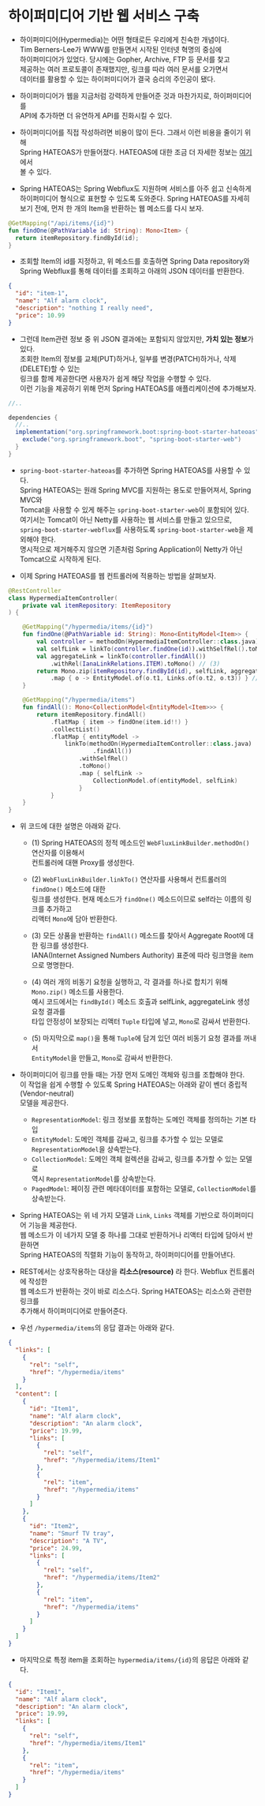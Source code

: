 # 하이퍼미디어 기반 웹 서비스 구축

- 하이퍼미디어(Hypermedia)는 어떤 형태로든 우리에게 친숙한 개념이다.  
  Tim Berners-Lee가 WWW를 만들면서 시작된 인터넷 혁명의 중심에  
  하이퍼미디어가 있었다. 당시에는 Gopher, Archive, FTP 등 문서를 찾고  
  제공하는 여러 프로토콜이 존재했지만, 링크를 따라 여러 문서를 오가면서  
  데이터를 활용할 수 있는 하이퍼미디어가 결국 승리의 주인공이 됐다.

- 하이퍼미디어가 웹을 지금처럼 강력하게 만들어준 것과 마찬가지로, 하이퍼미디어를  
  API에 추가하면 더 유연하게 API를 진화시킬 수 있다.

- 하이퍼미디어를 직접 작성하려면 비용이 많이 든다. 그래서 이런 비용을 줄이기 위해  
  Spring HATEOAS가 만들어졌다. HATEOAS에 대한 조금 더 자세한 정보는 <a href="https://github.com/sang-w0o/Study/blob/master/Others/HATEOAS.md">여기</a>에서  
  볼 수 있다.

- Spring HATEOAS는 Spring Webflux도 지원하며 서비스를 아주 쉽고 신속하게  
  하이퍼미디어 형식으로 표현할 수 있도록 도와준다. Spring HATEOAS를 자세히  
  보기 전에, 먼저 한 개의 Item을 반환하는 웹 메소드를 다시 보자.

```kt
@GetMapping("/api/items/{id}")
fun findOne(@PathVariable id: String): Mono<Item> {
  return itemRepository.findById(id);
}
```

- 조회할 Item의 id를 지정하고, 위 메소드를 호출하면 Spring Data repository와  
  Spring Webflux를 통해 데이터를 조회하고 아래의 JSON 데이터를 반환한다.

```json
{
  "id": "item-1",
  "name": "Alf alarm clock",
  "description": "nothing I really need",
  "price": 10.99
}
```

- 그런데 Item관련 정보 중 위 JSON 결과에는 포함되지 않았지만, **가치 있는 정보**가 있다.  
  조회한 Item의 정보를 교체(PUT)하거나, 일부를 변경(PATCH)하거나, 삭제(DELETE)할 수 있는  
  링크를 함께 제공한다면 사용자가 쉽게 해당 작업을 수행할 수 있다.  
  이런 기능을 제공하기 위해 먼저 Spring HATEOAS를 애플리케이션에 추가해보자.

```gradle
//..

dependencies {
  //..
  implementation("org.springframework.boot:spring-boot-starter-hateoas") {
    exclude("org.springframework.boot", "spring-boot-starter-web")
  }
}
```

- `spring-boot-starter-hateoas`를 추가하면 Spring HATEOAS를 사용할 수 있다.  
  Spring HATEOAS는 원래 Spring MVC를 지원하는 용도로 만들어져서, Spring MVC와  
  Tomcat을 사용할 수 있게 해주는 `spring-boot-starter-web`이 포함되어 있다.  
  여기서는 Tomcat이 아닌 Netty를 사용하는 웹 서비스를 만들고 있으므로,  
  `spring-boot-starter-webflux`를 사용하도록 `spring-boot-starter-web`을 제외해야 한다.  
  명시적으로 제거해주지 않으면 기존처럼 Spring Application이 Netty가 아닌 Tomcat으로 시작하게 된다.

- 이제 Spring HATEOAS를 웹 컨트롤러에 적용하는 방법을 살펴보자.

```kt
@RestController
class HypermediaItemController(
    private val itemRepository: ItemRepository
) {

    @GetMapping("/hypermedia/items/{id}")
    fun findOne(@PathVariable id: String): Mono<EntityModel<Item>> {
        val controller = methodOn(HypermediaItemController::class.java) // (1)
        val selfLink = linkTo(controller.findOne(id)).withSelfRel().toMono() // (2)
        val aggregateLink = linkTo(controller.findAll())
            .withRel(IanaLinkRelations.ITEM).toMono() // (3)
        return Mono.zip(itemRepository.findById(id), selfLink, aggregateLink) // (4)
            .map { o -> EntityModel.of(o.t1, Links.of(o.t2, o.t3)) } // (5)
    }

    @GetMapping("/hypermedia/items")
    fun findAll(): Mono<CollectionModel<EntityModel<Item>>> {
        return itemRepository.findAll()
            .flatMap { item -> findOne(item.id!!) }
            .collectList()
            .flatMap { entityModel ->
                linkTo(methodOn(HypermediaItemController::class.java)
                        .findAll())
                    .withSelfRel()
                    .toMono()
                    .map { selfLink ->
                        CollectionModel.of(entityModel, selfLink)
                    }
            }
    }
}
```

- 위 코드에 대한 설명은 아래와 같다.

  - (1) Spring HATEOAS의 정적 메소드인 `WebFluxLinkBuilder.methodOn()` 연산자를 이용해서  
    컨트롤러에 대핸 Proxy를 생성한다.

  - (2) `WebFluxLinkBuilder.linkTo()` 연산자를 사용해서 컨트롤러의 `findOne()` 메소드에 대한  
    링크를 생성한다. 현재 메소드가 `findOne()` 메소드이므로 self라는 이름의 링크를 추가하고  
    리액터 `Mono`에 담아 반환한다.

  - (3) 모든 상품을 반환하는 `findAll()` 메소드를 찾아서 Aggregate Root에 대한 링크를 생성한다.  
    IANA(Internet Assigned Numbers Authority) 표준에 따라 링크명을 item으로 명명한다.

  - (4) 여러 개의 비동기 요청을 실행하고, 각 결과를 하나로 합치기 위해 `Mono.zip()` 메소드를 사용한다.  
    예시 코드에서는 `findById()` 메소드 호출과 selfLink, aggregateLink 생성 요청 결과를  
    타입 안정성이 보장되는 리액터 `Tuple` 타입에 넣고, `Mono`로 감싸서 반환한다.
  - (5) 마지막으로 `map()`을 통해 `Tuple`에 담겨 있던 여러 비동기 요청 결과를 꺼내서  
    `EntityModel`을 만들고, `Mono`로 감싸서 반환한다.

- 하이퍼미디어 링크를 만들 때는 가장 먼저 도메인 객체와 링크를 조합해야 한다.  
  이 작업을 쉽게 수행할 수 있도록 Spring HATEOAS는 아래와 같이 벤더 중립적(Vendor-neutral)  
  모델을 제공한다.

  - `RepresentationModel`: 링크 정보를 포함하는 도메인 객체를 정의하는 기본 타입
  - `EntityModel`: 도메인 객체를 감싸고, 링크를 추가할 수 있는 모델로  
    `RepresentationModel`을 상속받는다.
  - `CollectionModel`: 도메인 객체 컬렉션을 감싸고, 링크를 추가할 수 있는 모델로  
    역시 `RepresentationModel`를 상속받는다.
  - `PagedModel`: 페이징 관련 메타데이터를 포함하는 모델로, `CollectionModel`를 상속받는다.

- Spring HATEOAS는 위 네 가지 모델과 `Link`, `Links` 객체를 기반으로 하이퍼미디어 기능을 제공한다.  
  웹 메소드가 이 네가지 모델 중 하나를 그대로 반환하거나 리액터 타입에 담아서 반환하면  
  Spring HATEOAS의 직렬화 기능이 동작하고, 하이퍼미디어를 만들어낸다.

- REST에서는 상호작용하는 대상을 **리소스(resource)** 라 한다. Webflux 컨트롤러에 작성한  
  웹 메소드가 반환하는 것이 바로 리소스다. Spring HATEOAS는 리소스와 관련한 링크를  
  추가해서 하이퍼미디어로 만들어준다.

- 우선 `/hypermedia/items`의 응답 결과는 아래와 같다.

```json
{
  "links": [
    {
      "rel": "self",
      "href": "/hypermedia/items"
    }
  ],
  "content": [
    {
      "id": "Item1",
      "name": "Alf alarm clock",
      "description": "An alarm clock",
      "price": 19.99,
      "links": [
        {
          "rel": "self",
          "href": "/hypermedia/items/Item1"
        },
        {
          "rel": "item",
          "href": "/hypermedia/items"
        }
      ]
    },
    {
      "id": "Item2",
      "name": "Smurf TV tray",
      "description": "A TV",
      "price": 24.99,
      "links": [
        {
          "rel": "self",
          "href": "/hypermedia/items/Item2"
        },
        {
          "rel": "item",
          "href": "/hypermedia/items"
        }
      ]
    }
  ]
}
```

- 마지막으로 특정 item을 조회하는 `hypermedia/items/{id}`의 응답은 아래와 같다.

```json
{
  "id": "Item1",
  "name": "Alf alarm clock",
  "description": "An alarm clock",
  "price": 19.99,
  "links": [
    {
      "rel": "self",
      "href": "/hypermedia/items/Item1"
    },
    {
      "rel": "item",
      "href": "/hypermedia/items"
    }
  ]
}
```
